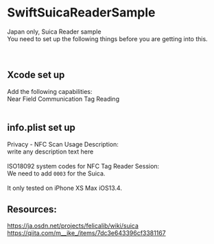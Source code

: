 # SwiftSuicaReaderSample
Japan only, Suica Reader sample<br>
You need to set up the following things before you are getting into this.<br>
<br>
<br>
## Xcode set up
Add the following capabilities:<br>
Near Field Communication Tag Reading<br>
<br>
## info.plist set up
Privacy - NFC Scan Usage Description:<br>
write any description text here<br>
<br>
ISO18092 system codes for NFC Tag Reader Session:<br>
We need to add `0003` for the Suica.<br>
<br>
It only tested on iPhone XS Max iOS13.4.
<br>
## Resources:
https://ja.osdn.net/projects/felicalib/wiki/suica<br>
https://qiita.com/m__ike_/items/7dc3e643396cf3381167
